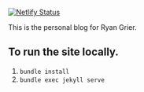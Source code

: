 [![Netlify Status](https://api.netlify.com/api/v1/badges/0c37ab71-c1a0-499a-96dd-b0aa9aba007e/deploy-status)](https://app.netlify.com/sites/creative-tulumba-5c8bd3/deploys)

This is the personal blog for Ryan Grier. 

## To run the site locally. 

1. `bundle install`
2. `bundle exec jekyll serve`
